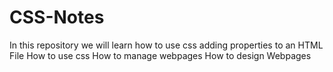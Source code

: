 # CSS-Notes
In this repository we will learn how to use css adding properties to an HTML File
How to use css 
How to manage webpages
How to design Webpages
